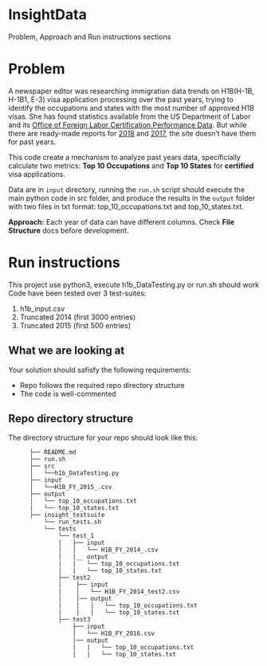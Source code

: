 # InsightData
Problem, Approach and Run instructions sections

# Problem

A newspaper editor was researching immigration data trends on H1B(H-1B, H-1B1, E-3) visa application processing over the past years, trying to identify the occupations and states with the most number of approved H1B visas. She has found statistics available from the US Department of Labor and its [Office of Foreign Labor Certification Performance Data](https://www.foreignlaborcert.doleta.gov/performancedata.cfm#dis). But while there are ready-made reports for [2018](https://www.foreignlaborcert.doleta.gov/pdf/PerformanceData/2018/H-1B_Selected_Statistics_FY2018_Q4.pdf) and [2017](https://www.foreignlaborcert.doleta.gov/pdf/PerformanceData/2017/H-1B_Selected_Statistics_FY2017.pdf), the site doesn’t have them for past years. 

This code create a mechanism to analyze past years data, specificially calculate two metrics: **Top 10 Occupations** and **Top 10 States** for **certified** visa applications.

Data are in `input` directory, running the `run.sh` script should execute the main python code in src folder, and produce the results in the `output` folder with two files in txt format: top_10_occupations.txt and top_10_states.txt.



**Approach:** Each year of data can have different columns. Check **File Structure** docs before development. 


# Run instructions

This project use python3, execute h1b_DataTesting.py or run.sh should work
Code have been tested over 3 test-suites:
1. h1b_input.csv
2. Truncated 2014 (first 3000 entries)
2. Truncated 2015 (first 500 entries)


## What we are looking at
Your solution should safisfy the following requirements:
* Repo follows the required repo directory structure
* The code is well-commented
## Repo directory structure

The directory structure for your repo should look like this:
```
      ├── README.md 
      ├── run.sh
      ├── src
      │   └──h1b_DataTesting.py
      ├── input
      │   └──H1B_FY_2015_.csv
      ├── output
      |   └── top_10_occupations.txt
      |   └── top_10_states.txt
      ├── insight_testsuite
          └── run_tests.sh
          └── tests
              └── test_1
              |   ├── input
              |   │   └── H1B_FY_2014_.csv
              |   |__ output
              |   |   └── top_10_occupations.txt
              |   |   └── top_10_states.txt
              ├── test2
              |    ├── input
              |    │   └── H1B_FY_2014_test2.csv
              |    |── output
              |    |   |   └── top_10_occupations.txt
              |    |   |   └── top_10_states.txt
              ├── test3
                  ├── input
                  │   └── H1B_FY_2016.csv
                  |── output
                  |   |   └── top_10_occupations.txt
                  |   |   └── top_10_states.txt
```
